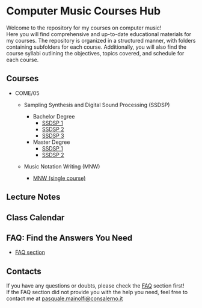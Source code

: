 # **Computer Music Courses Hub**

Welcome to the repository for my courses on computer music!  
Here you will find comprehensive and up-to-date educational materials for my courses. The repository is organized in a structured manner, with folders containing subfolders for each course. Additionally, you will also find the course syllabi outlining the objectives, topics covered, and schedule for each course.



## **Courses**

- COME/05  

    - Sampling Synthesis and Digital Sound Processing (SSDSP)
      - Bachelor Degree 
          - [SSDSP 1](/COURSES/COME05/SamplingSynthesisAndDigitalSoundProcessing/Bachelor/BachelorCourseProgram_first_year.md)
          - [SSDSP 2](/COURSES/COME05/SamplingSynthesisAndDigitalSoundProcessing/Bachelor/BachelorCourseProgram_second_year.md)
          - [SSDSP 3](/COURSES/COME05/SamplingSynthesisAndDigitalSoundProcessing/Bachelor/BachelorCourseProgram_third_year.md)
      - Master Degree
          - [SSDSP 1](/COURSES/COME05/SamplingSynthesisAndDigitalSoundProcessing/Master/MasterCourseProgram_first_year.md)
          - [SSDSP 2](/COURSES/COME05/SamplingSynthesisAndDigitalSoundProcessing/Master/MasterCourseProgram_second_year.md)

    - Music Notation Writing (MNW)
      - [MNW (single course)](/COURSES/COME05/MusicNotationWriting/)


## **Lecture Notes**  



## **Class Calendar**  


## **FAQ: Find the Answers You Need**  
- [FAQ section](/FAQ/FAQ.md)



## **Contacts**  

If you have any questions or doubts, please check the [FAQ](/FAQ/FAQ.md) section first!  
If the FAQ section did not provide you with the help you need, feel free to contact me at pasquale.mainolfi@consalerno.it

